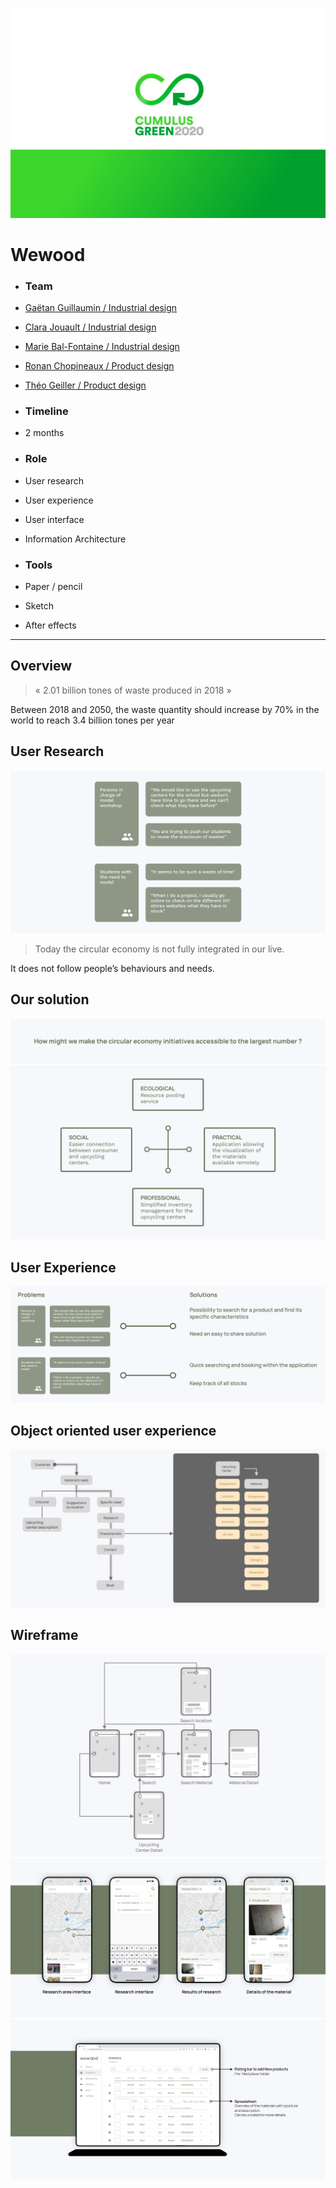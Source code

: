 ![Welcome page of our EPO project](../../assets/cumulus/cover.png)

# Wewood

- ### Team 
- [Gaëtan Guillaumin / Industrial design](https://www.gaetanguillaumin.com/)
- [Clara Jouault / Industrial design](https://www.linkedin.com/in/cjouault/?originalSubdomain=fr)
- [Marie Bal-Fontaine / Industrial design](http://colossus.lecolededesign.com/mbal-fontaine/about/)
- [Ronan Chopineaux / Product design](#)
- [Théo Geiller / Product design](#)

- ### Timeline
- 2 months

- ### Role
- User research
- User experience
- User interface
- Information Architecture
 
- ### Tools
- Paper / pencil
- Sketch
- After effects
 ---
## Overview


> « 2.01 billion tones of waste produced in 2018 » 
<p class="marge">Between 2018 and 2050, the waste quantity should increase by 70% in the world to reach 3.4 billion tones per year</p>


## User Research
![Welcome page of our EPO project](../../assets/cumulus/problems.png)

> Today the circular economy is not fully integrated in our live.
<p class="marge">It does not follow people’s behaviours and needs.</p>

## Our solution
![Welcome page of our EPO project](../../assets/cumulus/problematic.png)
![Welcome page of our EPO project](../../assets/cumulus/solution.png)

## User Experience
![Welcome page of our EPO project](../../assets/cumulus/problemsinterface.png)

## Object oriented user experience
![Welcome page of our EPO project](../../assets/cumulus/userflow.png)

## Wireframe
![Welcome page of our EPO project](../../assets/cumulus/wireframeflow.png)
![Welcome page of our EPO project](../../assets/cumulus/userinterface.png)
![Welcome page of our EPO project](../../assets/cumulus/userinterfacedesk.png)